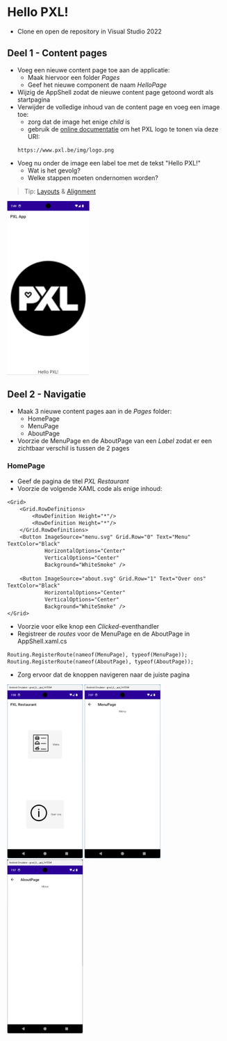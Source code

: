 # Hello PXL!

- Clone en open de repository in Visual Studio 2022

## Deel 1 - Content pages
- Voeg een nieuwe content page toe aan de applicatie: 
	- Maak hiervoor een folder *Pages*
	- Geef het nieuwe component de naam *HelloPage*
- Wijzig de AppShell zodat de nieuwe content page getoond wordt als startpagina
- Verwijder de volledige inhoud van de content page en voeg een image toe: 
	- zorg dat de image het enige *child* is
	- gebruik de [online documentatie](https://learn.microsoft.com/en-us/dotnet/maui/user-interface/controls/?view=net-maui-8.0) om het PXL logo te tonen via deze URI:
	``` 
	https://www.pxl.be/img/logo.png
	```
- Voeg nu onder de image een label toe met de tekst "Hello PXL!"
	- Wat is het gevolg?
	- Welke stappen moeten ondernomen worden?

> Tip: [Layouts](https://learn.microsoft.com/en-us/dotnet/maui/user-interface/layouts/?view=net-maui-8.0) & [Alignment](https://learn.microsoft.com/en-us/dotnet/maui/user-interface/layouts/?view=net-maui-8.0)

<img src="assets/hellopxl.png" alt="screenshot" height="400" />

## Deel 2 - Navigatie
- Maak 3 nieuwe content pages aan in de *Pages* folder:
	- HomePage
	- MenuPage
	- AboutPage
- Voorzie de MenuPage en de AboutPage van een *Label* zodat er een zichtbaar verschil is tussen de 2 pages

### HomePage
- Geef de pagina de titel *PXL Restaurant*
- Voorzie de volgende XAML code als enige inhoud:
```
<Grid>
    <Grid.RowDefinitions>
        <RowDefinition Height="*"/>
        <RowDefinition Height="*"/>
    </Grid.RowDefinitions>
    <Button ImageSource="menu.svg" Grid.Row="0" Text="Menu" TextColor="Black"
            HorizontalOptions="Center"
            VerticalOptions="Center" 
            Background="WhiteSmoke" />

    <Button ImageSource="about.svg" Grid.Row="1" Text="Over ons" TextColor="Black"
            HorizontalOptions="Center"
            VerticalOptions="Center" 
            Background="WhiteSmoke" />
</Grid>
```
- Voorzie voor elke knop een *Clicked*-eventhandler 
- Registreer de *routes* voor de MenuPage en de AboutPage in AppShell.xaml.cs
```
Routing.RegisterRoute(nameof(MenuPage), typeof(MenuPage));
Routing.RegisterRoute(nameof(AboutPage), typeof(AboutPage));
```
- Zorg ervoor dat de knoppen navigeren naar de juiste pagina

<img src="assets/homepage.png" alt="screenshot" height="400" />
<img src="assets/menupage.png" alt="screenshot" height="400" />
<img src="assets/aboutpage.png" alt="screenshot" height="400" />